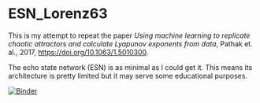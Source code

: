 # ESN_Lorenz63

This is my attempt to repeat the paper <em> Using machine learning to replicate chaotic attractors and calculate Lyapunov exponents from data</em>, Pathak et. al., 2017, https://doi.org/10.1063/1.5010300.

The echo state network (ESN) is as minimal as I could get it. This means its architecture is pretty limited but it may serve some educational purposes.

[![Binder](https://mybinder.org/badge_logo.svg)](https://mybinder.org/v2/gh/erik808/ESN_Lorenz63/master?filepath=ESN_Lorenz63.ipynb)
